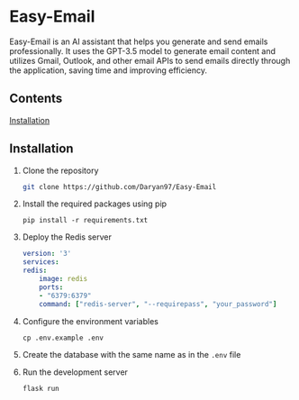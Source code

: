 # Easy-Email

Easy-Email is an AI assistant that helps you generate and send emails professionally. It uses the GPT-3.5 model to generate email content and utilizes Gmail, Outlook, and other email APIs to send emails directly through the application, saving time and improving efficiency.

## Contents

[Installation](#installation)

## Installation

1. Clone the repository

    ```bash
    git clone https://github.com/Daryan97/Easy-Email
    ```

1. Install the required packages using pip

    ```plaintext
    pip install -r requirements.txt
    ```

1. Deploy the Redis server

    ```yaml
    version: '3'
    services:
    redis:
        image: redis
        ports:
        - "6379:6379"
        command: ["redis-server", "--requirepass", "your_password"]
    ```

1. Configure the environment variables

    ```plaintext
    cp .env.example .env
    ```

1. Create the database with the same name as in the `.env` file

1. Run the development server

    ```plaintext
    flask run
    ```
